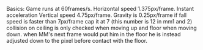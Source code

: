 Basics:
Game runs at 60frames/s.
Horizontal speed 1.375px/frame. 
Instant acceleration
Vertical speed 4.75px/frame.
Gravity is 0.25px/frame 
if fall speed is faster than 7px/frame cap it at 7 (this number is 12 in mm1 and 2)
collision on ceiling is only checked when moving up and floor when moving down.
when MM's next frame would put him in the floor he is instead adjusted down to the pixel before contact with the floor.
